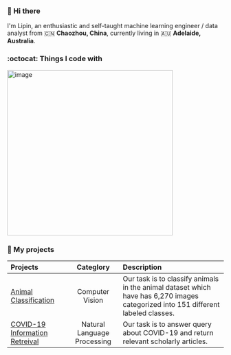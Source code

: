 ### 👋 Hi there 

I'm Lipin, an enthusiastic and self-taught machine learning engineer / data analyst  from 🇨🇳 **Chaozhou, China**, currently living in 🇦🇺 **Adelaide, Australia**.

### :octocat: Things I code with
<img width="385" alt="image" src="https://github.com/guolipin/guolipin/assets/134791744/d96f3393-af47-4033-8351-042b327d706a">

### 🌻 My projects
|  Projects | Categlory |    Description     |
| :---       |    :----:   |   :--- |
| [Animal Classification](https://github.com/guolipin/animal_classification) | Computer Vision  | Our task is to classify animals in the animal dataset which have has 6,270 images categorized into 151 different labeled classes. |
| [COVID-19 Information Retreival](https://github.com/guolipin/search_engine)   | Natural Language Processing | Our task is to answer query about COVID-19 and return relevant scholarly articles.   |
   

    
